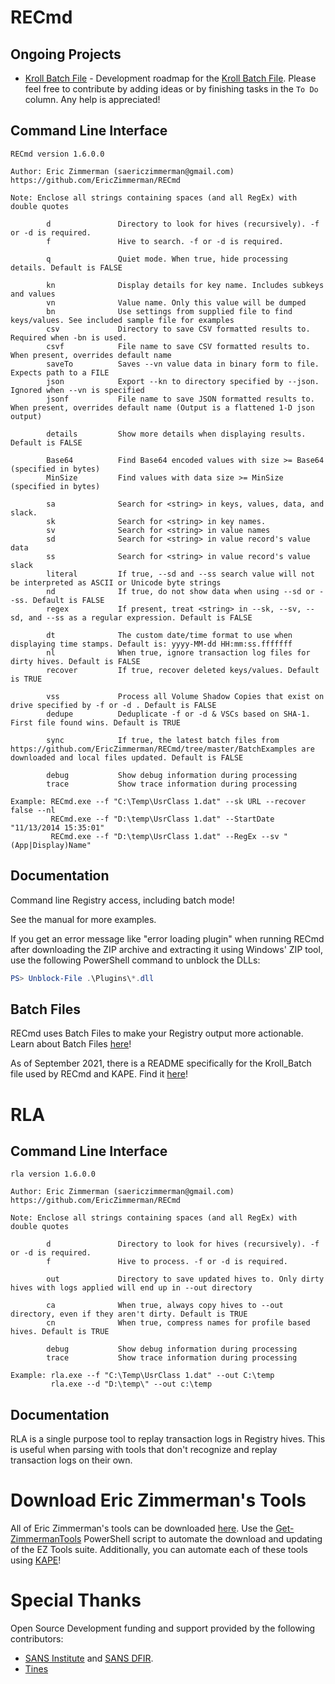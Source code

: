 # RECmd

## Ongoing Projects

 * [Kroll Batch File](https://github.com/EricZimmerman/RECmd/projects/1) - Development roadmap for the [Kroll Batch File](https://github.com/EricZimmerman/RECmd/blob/master/BatchExamples/Kroll_Batch.reb). Please feel free to contribute by adding ideas or by finishing tasks in the `To Do` column. Any help is appreciated! 

## Command Line Interface

    RECmd version 1.6.0.0
    
    Author: Eric Zimmerman (saericzimmerman@gmail.com)
    https://github.com/EricZimmerman/RECmd
    
    Note: Enclose all strings containing spaces (and all RegEx) with double quotes

            d               Directory to look for hives (recursively). -f or -d is required.
            f               Hive to search. -f or -d is required.

            q               Quiet mode. When true, hide processing details. Default is FALSE

            kn              Display details for key name. Includes subkeys and values
            vn              Value name. Only this value will be dumped
            bn              Use settings from supplied file to find keys/values. See included sample file for examples
            csv             Directory to save CSV formatted results to. Required when -bn is used.
            csvf            File name to save CSV formatted results to. When present, overrides default name
            saveTo          Saves --vn value data in binary form to file. Expects path to a FILE
            json            Export --kn to directory specified by --json. Ignored when --vn is specified
            jsonf           File name to save JSON formatted results to. When present, overrides default name (Output is a flattened 1-D json output)

            details         Show more details when displaying results. Default is FALSE

            Base64          Find Base64 encoded values with size >= Base64 (specified in bytes)
            MinSize         Find values with data size >= MinSize (specified in bytes)

            sa              Search for <string> in keys, values, data, and slack.
            sk              Search for <string> in key names.
            sv              Search for <string> in value names
            sd              Search for <string> in value record's value data
            ss              Search for <string> in value record's value slack
            literal         If true, --sd and --ss search value will not be interpreted as ASCII or Unicode byte strings
            nd              If true, do not show data when using --sd or --ss. Default is FALSE
            regex           If present, treat <string> in --sk, --sv, --sd, and --ss as a regular expression. Default is FALSE

            dt              The custom date/time format to use when displaying time stamps. Default is: yyyy-MM-dd HH:mm:ss.fffffff
            nl              When true, ignore transaction log files for dirty hives. Default is FALSE
            recover         If true, recover deleted keys/values. Default is TRUE

            vss             Process all Volume Shadow Copies that exist on drive specified by -f or -d . Default is FALSE
            dedupe          Deduplicate -f or -d & VSCs based on SHA-1. First file found wins. Default is TRUE

            sync            If true, the latest batch files from https://github.com/EricZimmerman/RECmd/tree/master/BatchExamples are downloaded and local files updated. Default is FALSE

            debug           Show debug information during processing
            trace           Show trace information during processing

    Example: RECmd.exe --f "C:\Temp\UsrClass 1.dat" --sk URL --recover false --nl
             RECmd.exe --f "D:\temp\UsrClass 1.dat" --StartDate "11/13/2014 15:35:01"
             RECmd.exe --f "D:\temp\UsrClass 1.dat" --RegEx --sv "(App|Display)Name"

## Documentation

Command line Registry access, including batch mode!

See the manual for more examples.

If you get an error message like "error loading plugin" when running RECmd after downloading the ZIP archive and extracting it using Windows' ZIP tool, use the following PowerShell command to unblock the DLLs:

``` PowerShell
PS> Unblock-File .\Plugins\*.dll
```

## Batch Files

RECmd uses Batch Files to make your Registry output more actionable. Learn about Batch Files [here](https://github.com/EricZimmerman/RECmd/tree/master/BatchExamples#readme)!

As of September 2021, there is a README specifically for the Kroll_Batch file used by RECmd and KAPE. Find it [here](https://github.com/EricZimmerman/RECmd/blob/master/BatchExamples/Kroll_Batch.md)!

# RLA

## Command Line Interface

    rla version 1.6.0.0
    
    Author: Eric Zimmerman (saericzimmerman@gmail.com)
    https://github.com/EricZimmerman/RECmd
    
    Note: Enclose all strings containing spaces (and all RegEx) with double quotes

            d               Directory to look for hives (recursively). -f or -d is required.
            f               Hive to process. -f or -d is required.

            out             Directory to save updated hives to. Only dirty hives with logs applied will end up in --out directory

            ca              When true, always copy hives to --out directory, even if they aren't dirty. Default is TRUE
            cn              When true, compress names for profile based hives. Default is TRUE
    
            debug           Show debug information during processing
            trace           Show trace information during processing
    
    Example: rla.exe --f "C:\Temp\UsrClass 1.dat" --out C:\temp
             rla.exe --d "D:\temp\" --out c:\temp

## Documentation

RLA is a single purpose tool to replay transaction logs in Registry hives. This is useful when parsing with tools that don't recognize and replay transaction logs on their own.

# Download Eric Zimmerman's Tools

All of Eric Zimmerman's tools can be downloaded [here](https://ericzimmerman.github.io/#!index.md). Use the [Get-ZimmermanTools](https://f001.backblazeb2.com/file/EricZimmermanTools/Get-ZimmermanTools.zip) PowerShell script to automate the download and updating of the EZ Tools suite. Additionally, you can automate each of these tools using [KAPE](https://www.kroll.com/en/services/cyber-risk/incident-response-litigation-support/kroll-artifact-parser-extractor-kape)!

# Special Thanks

Open Source Development funding and support provided by the following contributors: 
- [SANS Institute](http://sans.org/) and [SANS DFIR](http://dfir.sans.org/).
- [Tines](https://www.tines.com/?utm_source=oss&utm_medium=sponsorship&utm_campaign=ericzimmerman)
